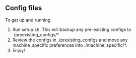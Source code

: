 ## Config files


To get up and running:


1. Run setup.sh. This will backup any pre-existing configs to ./preexisting\_configs/\*
2. Review the configs in ./prexisting\_configs and move any machine\_specific preferences into ./machine\_specific/\*.
3. Enjoy!
